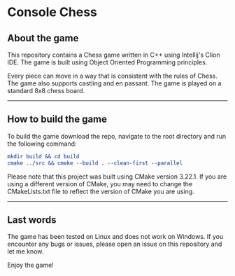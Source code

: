 # Console Chess

## About the game
This repository contains a Chess game written in C++ using Intellij's Clion IDE. 
The game is built using Object Oriented Programming principles.

Every piece can move in a way that is consistent with the rules of Chess. 
The game also supports castling and en passant. 
The game is played on a standard 8x8 chess board.

---

## How to build the game

To build the game download the repo, navigate to the root directory and run the following command:
``` Cmake
mkdir build && cd build
cmake ../src && cmake --build . --clean-first --parallel
```
Please note that this project was built using CMake version 3.22.1. If you are using a different version of CMake, 
you may need to change the CMakeLists.txt file to reflect the version of CMake you are using.


---

## Last words

The game has been tested on Linux and does not work on Windows. 
If you encounter any bugs or issues, please open an issue on this repository and let me know.

Enjoy the game!
